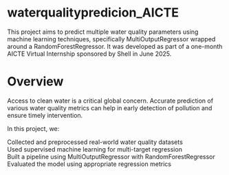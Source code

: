 # waterqualitypredicion_AICTE
  This project aims to predict multiple water quality parameters using machine learning techniques, specifically MultiOutputRegressor wrapped around a RandomForestRegressor. It was developed as part of a one-month AICTE Virtual Internship sponsored by Shell in June 2025.

# Overview
 Access to clean water is a critical global concern. Accurate prediction of various water quality metrics can help in early detection of pollution and ensure timely intervention.

In this project, we:

  Collected and preprocessed real-world water quality datasets  
  Used supervised machine learning for multi-target regression   
  Built a pipeline using MultiOutputRegressor with RandomForestRegressor   
  Evaluated the model using appropriate regression metrics

